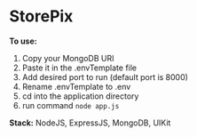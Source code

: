 # StorePix

**To use:**

1. Copy your MongoDB URI
2. Paste it in the .envTemplate file
3. Add desired port to run (default port is 8000)
4. Rename .envTemplate to .env
5. cd into the application directory
6. run command `node app.js`

**Stack:**
NodeJS, ExpressJS, MongoDB, UIKit
